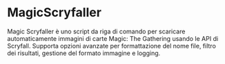# MagicScryfaller
Magic Scryfaller è uno script da riga di comando per scaricare automaticamente immagini di carte Magic: The Gathering usando le API di Scryfall. Supporta opzioni avanzate per formattazione del nome file, filtro dei risultati, gestione del formato immagine e logging.
